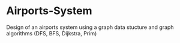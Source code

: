 # Airports-System
Design of an airports system using a graph data stucture and graph algorithms (DFS, BFS, Dijkstra, Prim)
